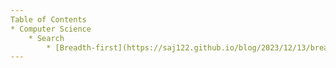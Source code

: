 ```yaml
---
Table of Contents
* Computer Science
    * Search
        * [Breadth-first](https://saj122.github.io/blog/2023/12/13/breadth-first.html)
---
```



